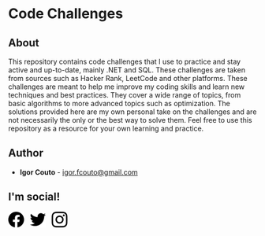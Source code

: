 # Code Challenges

## About

This repository contains code challenges that I use to practice and stay active and up-to-date, mainly .NET and SQL. These challenges are taken from sources such as Hacker Rank, LeetCode and other platforms. These challenges are meant to help me improve my coding skills and learn new techniques and best practices. They cover a wide range of topics, from basic algorithms to more advanced topics such as optimization. The solutions provided here are my own personal take on the challenges and are not necessarily the only or the best way to solve them. Feel free to use this repository as a resource for your own learning and practice.

## Author

* **Igor Couto** - [igor.fcouto@gmail.com](mailto:igor.fcouto@gmail.com)

## I'm social!

<a href="https://www.facebook.com/igor.couto/" target="_blank"><img height="32" width="32" src="https://raw.githubusercontent.com/igor-couto/images/main/social-icons/facebook.svg" /></a> &nbsp;&nbsp;<a href="https://twitter.com/igr_couto" target="_blank"><img height="32" width="32" src="https://raw.githubusercontent.com/igor-couto/images/main/social-icons/twitter.svg" /></a> &nbsp;&nbsp;<a href="https://www.instagram.com/igor.fcouto/" target="_blank"><img height="32" width="32" src="https://raw.githubusercontent.com/igor-couto/images/main/social-icons/instagram.svg" /></a>
